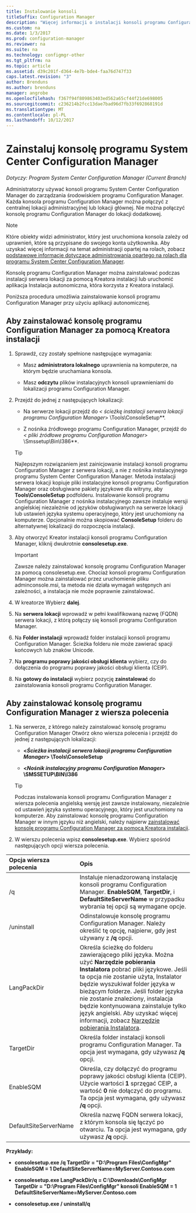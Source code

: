 ```yaml
---
title: Instalowanie konsoli
titleSuffix: Configuration Manager
description: "Więcej informacji o instalacji konsoli programu Configuration Manager do łączenia się z centralnej lokacji administracyjnej lub lokacji głównej."
ms.custom: na
ms.date: 1/3/2017
ms.prod: configuration-manager
ms.reviewer: na
ms.suite: na
ms.technology: configmgr-other
ms.tgt_pltfrm: na
ms.topic: article
ms.assetid: d39c201f-d364-4e7b-bde4-faa76d747f33
caps.latest.revision: "3"
author: Brenduns
ms.author: brenduns
manager: angrobe
ms.openlocfilehash: f367f94f809863403ed562a65cf44f21de698005
ms.sourcegitcommit: c236214b2fcc13dae7bad96d7fb33f692868191d
ms.translationtype: MT
ms.contentlocale: pl-PL
ms.lasthandoff: 10/12/2017
---
```

# <a name="install-the-system-center-configuration-manager-console"></a>Zainstaluj konsolę programu System Center Configuration Manager

*Dotyczy: Program System Center Configuration Manager (Current Branch)*

Administratorzy używać konsoli programu System Center Configuration Manager do zarządzania środowiskiem programu Configuration Manager. Każda konsola programu Configuration Manager można połączyć z centralnej lokacji administracyjnej lub lokacji głównej. Nie można połączyć konsolę programu Configuration Manager do lokacji dodatkowej.

> [!NOTE]  
>  Które obiekty widzi administrator, który jest uruchomiona konsola zależy od uprawnień, które są przypisane do swojego konta użytkownika. Aby uzyskać więcej informacji na temat administracji opartej na rolach, zobacz [podstawowe informacje dotyczące administrowania opartego na rolach dla programu System Center Configuration Manager](../../../../core/understand/fundamentals-of-role-based-administration.md).  

 Konsolę programu Configuration Manager można zainstalować podczas instalacji serwera lokacji za pomocą Kreatora instalacji lub uruchomić aplikacja Instalacja autonomiczna, która korzysta z Kreatora instalacji.  

 Poniższa procedura umożliwia zainstalowanie konsoli programu Configuration Manager przy użyciu aplikacji autonomicznej.  

## <a name="to-install-the-configuration-manager-console-by-using-the-setup-wizard"></a>Aby zainstalować konsolę programu Configuration Manager za pomocą Kreatora instalacji  

1.  Sprawdź, czy zostały spełnione następujące wymagania:  

    -  Masz **administratora lokalnego** uprawnienia na komputerze, na którym będzie uruchamiana konsola.  

    -   Masz **odczytu** plików instalacyjnych konsoli uprawnieniami do lokalizacji programu Configuration Manager.  

2.  Przejdź do jednej z następujących lokalizacji:  

    -   Na serwerze lokacji przejdź do  **<* ścieżkę instalacji serwera lokacji programu Configuration Manager*> \Tools\ConsoleSetup**.  

    -   Z nośnika źródłowego programu Configuration Manager, przejdź do  **<* pliki źródłowe programu Configuration Manager*> \Smssetup\Bin\I386**.  

    > [!TIP]  
    >  Najlepszym rozwiązaniem jest zainicjowanie instalacji konsoli programu Configuration Manager z serwera lokacji, a nie z nośnika instalacyjnego programu System Center Configuration Manager. Metoda instalacji serwera lokacji kopiuje pliki instalacyjne konsoli programu Configuration Manager oraz obsługiwane pakiety językowe dla witryny, aby **Tools\ConsoleSetup** podfolderu. Instalowanie konsoli programu Configuration Manager z nośnika instalacyjnego zawsze instaluje wersji angielskiej niezależnie od języków obsługiwanych na serwerze lokacji lub ustawień języka systemu operacyjnego, który jest uruchomiony na komputerze. Opcjonalnie można skopiować **ConsoleSetup** folderu do alternatywnej lokalizacji do rozpoczęcia instalacji.

3.  Aby otworzyć Kreator instalacji konsoli programu Configuration Manager, kliknij dwukrotnie **consolesetup.exe**.  

    > [!IMPORTANT]  
    >  Zawsze należy zainstalować konsolę programu Configuration Manager za pomocą consolesetup.exe. Chociaż konsoli programu Configuration Manager można zainstalować przez uruchomienie pliku adminconsole.msi, ta metoda nie działa wymagań wstępnych ani zależności, a instalacja nie może poprawnie zainstalować.  

4.  W kreatorze Wybierz **dalej**.  

5.  Na **serwera lokacji** wprowadź w pełni kwalifikowaną nazwę (FQDN) serwera lokacji, z którą połączy się konsoli programu Configuration Manager.  

6.  Na **Folder instalacji** wprowadź folder instalacji konsoli programu Configuration Manager. Ścieżka folderu nie może zawierać spacji końcowych lub znaków Unicode.  

7.  Na **programu poprawy jakości obsługi klienta** wybierz, czy do dołączenia do programu poprawy jakości obsługi klienta (CEIP).  

8.  Na **gotowy do instalacji** wybierz pozycję **zainstalować** do zainstalowania konsoli programu Configuration Manager.  

## <a name="to-install-the-configuration-manager-console-from-a-command-prompt"></a>Aby zainstalować konsolę programu Configuration Manager z wiersza polecenia  

1.  Na serwerze, z którego należy zainstalować konsolę programu Configuration Manager Otwórz okno wiersza polecenia i przejdź do jednej z następujących lokalizacji:  

    -   **<*Ścieżka instalacji serwera lokacji programu Configuration Manager*> \Tools\ConsoleSetup**  

    -   **<*Nośnik instalacyjny programu Configuration Manager*> \SMSSETUP\BIN\I386**  

    > [!TIP]  
    >  Podczas instalowania konsoli programu Configuration Manager z wiersza polecenia angielską wersję jest zawsze instalowany, niezależnie od ustawień języka systemu operacyjnego, który jest uruchomiony na komputerze. Aby zainstalować konsolę programu Configuration Manager w innym języku niż angielski, należy najpierw [zainstalować konsolę programu Configuration Manager za pomocą Kreatora instalacji](#to-install-the-configuration-manager-console-by-using-the-setup-wizard).  

2.  W wierszu polecenia wpisz **consolesetup.exe**. Wybierz spośród następujących opcji wiersza polecenia.  

|  Opcja wiersza polecenia     | Opis     |
  | :------------- | :------------- |
  |/q|Instaluje nienadzorowaną instalację konsoli programu Configuration Manager. **EnableSQM**, **TargetDir**, i **DefaultSiteServerName** w przypadku wybrania tej opcji są wymagane opcje.|  
  |/uninstall|Odinstalowuje konsolę programu Configuration Manager. Należy określić tę opcję, najpierw, gdy jest używany z **/q** opcji.|  
  |LangPackDir|Określa ścieżkę do folderu zawierającego pliki języka. Można użyć **Narzędzie pobierania Instalatora** pobrać pliki językowe. Jeśli ta opcja nie zostanie użyta, Instalator będzie wyszukiwał folder języka w bieżącym folderze. Jeśli folder języka nie zostanie znaleziony, instalacja będzie kontynuowana zainstaluje tylko język angielski. Aby uzyskać więcej informacji, zobacz [Narzędzie pobierania Instalatora](setup-downloader.md).|  
  |TargetDir|Określa folder instalacji konsoli programu Configuration Manager. Ta opcja jest wymagana, gdy używasz **/q** opcji.|  
  |EnableSQM|Określa, czy dołączyć do programu poprawy jakości obsługi klienta (CEIP). Użycie wartości **1** sprzęgać CEIP, a wartość **0** nie dołączyć do programu. Ta opcja jest wymagana, gdy używasz **/q** opcji.|  
  |DefaultSiteServerName|Określa nazwę FQDN serwera lokacji, z którym konsola się łączyć po otwarciu. Ta opcja jest wymagana, gdy używasz **/q** opcji.|  


  **Przykłady:**

  -  **consolesetup.exe /q TargetDir = "D:\Program Files\ConfigMgr" EnableSQM = 1 DefaultSiteServerName=MyServer.Contoso.com**  

  -  **consolesetup.exe LangPackDir/q = C:\Downloads\ConfigMgr TargetDir = "D:\Program Files\ConfigMgr" konsoli EnableSQM = 1 DefaultSiteServerName=MyServer.Contoso.com**  

  -  **consolesetup.exe / uninstall/q**  
